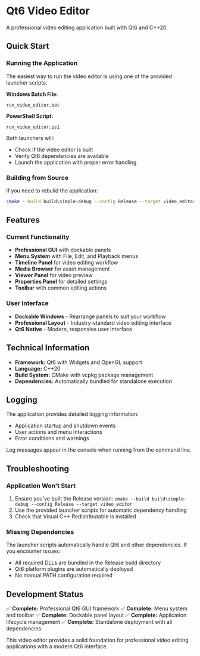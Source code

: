 # Qt6 Video Editor

A professional video editing application built with Qt6 and C++20.

## Quick Start

### Running the Application

The easiest way to run the video editor is using one of the provided launcher scripts:

**Windows Batch File:**
```
run_video_editor.bat
```

**PowerShell Script:**
```
run_video_editor.ps1
```

Both launchers will:
- Check if the video editor is built
- Verify Qt6 dependencies are available
- Launch the application with proper error handling

### Building from Source

If you need to rebuild the application:

```bash
cmake --build build\simple-debug --config Release --target video_editor
```

## Features

### Current Functionality
- **Professional GUI** with dockable panels
- **Menu System** with File, Edit, and Playback menus
- **Timeline Panel** for video editing workflow
- **Media Browser** for asset management
- **Viewer Panel** for video preview
- **Properties Panel** for detailed settings
- **Toolbar** with common editing actions

### User Interface
- **Dockable Windows** - Rearrange panels to suit your workflow
- **Professional Layout** - Industry-standard video editing interface
- **Qt6 Native** - Modern, responsive user interface

## Technical Information

- **Framework:** Qt6 with Widgets and OpenGL support
- **Language:** C++20
- **Build System:** CMake with vcpkg package management
- **Dependencies:** Automatically bundled for standalone execution

## Logging

The application provides detailed logging information:
- Application startup and shutdown events
- User actions and menu interactions
- Error conditions and warnings

Log messages appear in the console when running from the command line.

## Troubleshooting

### Application Won't Start
1. Ensure you've built the Release version: `cmake --build build\simple-debug --config Release --target video_editor`
2. Use the provided launcher scripts for automatic dependency handling
3. Check that Visual C++ Redistributable is installed

### Missing Dependencies
The launcher scripts automatically handle Qt6 and other dependencies. If you encounter issues:
- All required DLLs are bundled in the Release build directory
- Qt6 platform plugins are automatically deployed
- No manual PATH configuration required

## Development Status

✅ **Complete:** Professional Qt6 GUI framework
✅ **Complete:** Menu system and toolbar
✅ **Complete:** Dockable panel layout
✅ **Complete:** Application lifecycle management
✅ **Complete:** Standalone deployment with all dependencies

This video editor provides a solid foundation for professional video editing applications with a modern Qt6 interface.
